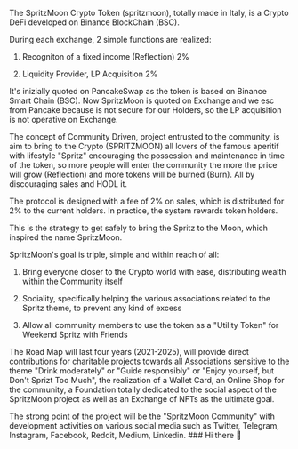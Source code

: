 The SpritzMoon Crypto Token (spritzmoon), totally made in Italy, is a Crypto DeFi developed on Binance BlockChain (BSC).

 

During each exchange, 2 simple functions are realized:

 

1) Recogniton of a fixed income (Reflection) 2%

 

2) Liquidity Provider, LP Acquisition 2%

 

It's inizially quoted on PancakeSwap as the token  is based on Binance Smart Chain (BSC). Now SpritzMoon is quoted on Exchange and we esc from Pancake because is not secure for our Holders, so the LP acquisition is not operative on Exchange.

 

The concept of Community Driven, project entrusted to the community, is aim to bring to the Crypto (SPRITZMOON) all lovers of the famous aperitif with lifestyle "Spritz" encouraging the possession and maintenance in time of the token, so more people will enter the community the more the price will grow (Reflection) and more tokens will be burned (Burn). All by discouraging sales and HODL it.

 

The protocol is designed with a fee of 2% on sales, which is distributed for 2% to the current holders. In practice, the system rewards token holders.


This is the strategy to get safely to bring the Spritz to the Moon, which inspired the name SpritzMoon.


SpritzMoon's goal is triple, simple and within reach of all:


1) Bring everyone closer to the Crypto world with ease, distributing wealth within the Community itself


2) Sociality, specifically helping the various associations related to the Spritz theme, to prevent any kind of excess


3) Allow all community members to use the token as a "Utility Token" for Weekend Spritz with Friends

 

 

 

The Road Map will last four years (2021-2025), will provide direct contributions for charitable projects towards all Associations sensitive to the theme "Drink moderately" or "Guide responsibly" or "Enjoy yourself, but Don't Sprizt Too Much", the realization of a Wallet Card, an Online Shop for the community, a Foundation totally dedicated to the social aspect of the SpritzMoon project as well as an Exchange of NFTs as the ultimate goal.


The strong point of the project will be the "SpritzMoon Community" with development activities on various social media such as Twitter, Telegram, Instagram, Facebook, Reddit, Medium, Linkedin. ### Hi there 👋

<!--
**Spritzmoon/SpritzMoon** is a ✨ _special_ ✨ repository because its `README.md` (this file) appears on your GitHub profile.


